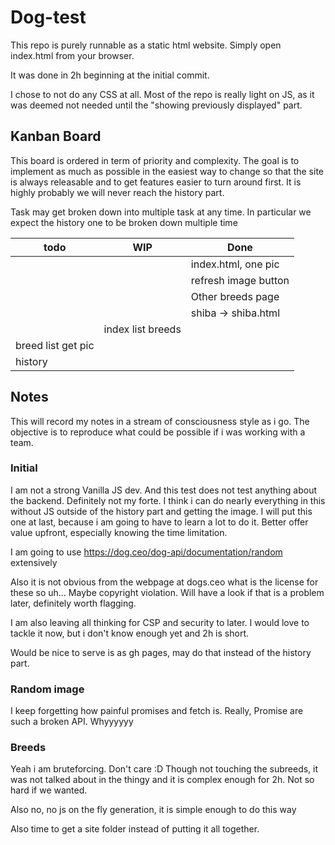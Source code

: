 # Dog-test

This repo is purely runnable as a static html website. Simply open index.html from your browser.

It was done in 2h beginning at the initial commit.

I chose to not do any CSS at all. Most of the repo is really light on JS, as it was deemed not needed until the "showing previously displayed" part.

## Kanban Board

This board is ordered in term of priority and complexity. The goal is to implement as much as possible in the easiest way to change so that the site is always releasable and to get features easier to turn around first. It is highly probably we will never reach the history part.

Task may get broken down into multiple task at any time. In particular we expect the history one to be broken down multiple time

| todo               | WIP               | Done                 |
| ------------------ | ----------------- | -------------------- |
|                    |                   | index.html, one pic  |
|                    |                   | refresh image button |
|                    |                   | Other breeds page    |
|                    |                   | shiba -> shiba.html  |
|                    | index list breeds |                      |
| breed list get pic |                   |                      |
| history            |                   |                      |

## Notes

This will record my notes in a stream of consciousness style as i go. The objective is to reproduce what could be possible if i was working with a team.

### Initial

I am not a strong Vanilla JS dev. And this test does not test anything about the backend. Definitely not my forte. I think i can do nearly everything in this without JS outside of the history part and getting the image. I will put this one at last, because i am going to have to learn a lot to do it. Better offer value upfront, especially knowing the time limitation.

I am going to use <https://dog.ceo/dog-api/documentation/random> extensively

Also it is not obvious from the webpage at dogs.ceo what is the license for these so uh... Maybe copyright violation. Will have a look if that is a problem later, definitely worth flagging.

I am also leaving all thinking for CSP and security to later. I would love to tackle it now, but i don't know enough yet and 2h is short.

Would be nice to serve is as gh pages, may do that instead of the history part.

### Random image

I keep forgetting how painful promises and fetch is. Really, Promise are such a broken API. Whyyyyyy

### Breeds

Yeah i am bruteforcing. Don't care :D Though not touching the subreeds, it was not talked about in the thingy and it is complex enough for 2h. Not so hard if we wanted.

Also no, no js on the fly generation, it is simple enough to do this way

Also time to get a site folder instead of putting it all together.
